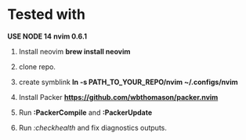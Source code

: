 # Tested with
**USE NODE 14**
**nvim 0.6.1**

1. Install neovim **brew install neovim**
2. clone repo.
3. create symblink **ln -s PATH_TO_YOUR_REPO/nvim ~/.configs/nvim**
4. Install Packer **https://github.com/wbthomason/packer.nvim**
5. Run **:PackerCompile** and **:PackerUpdate**


6. Run *:checkhealth* and fix diagnostics outputs.
